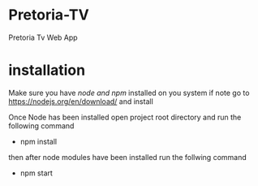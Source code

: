 # Pretoria-TV
Pretoria Tv Web App

# installation
Make sure you have *node and npm* installed on you system if note go to https://nodejs.org/en/download/ and install

Once Node has been installed open project root directory and run the following command
* npm install

then after node modules have been installed run the follwing command
* npm start
